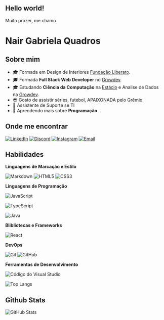 [](https://komarev.com/ghpvc/?username=VanessaSwerts&color=006bed)

## Hello world!

Muito prazer, me chamo

# Nair Gabriela Quadros

## Sobre mim

- 🎓 Formada em Design de Interiores <a href="https://www.liberato.com.br/">Fundação Liberato</a>. <br/>
- 🎓 Formada **Full Stack Web Developer** no <a href="https://academy.growdev.com.br/">Growdev</a>.
- 🎓 Estudando **Ciência da Computação** na <a href="https://estacio.br/cursos/graduacao/ciencias-da-computacao">Estácio</a> e Analise de Dados na <a href="https://academy.growdev.com.br/">Growdev</a>.
- 😎 Gosto de assistir séries, futebol, APAIXONADA pelo Grêmio.
- 💼 Assistente de Suporte se TI
- 🌱 Aprendendo mais sobre **Programação** .

## Onde me encontrar

[![LinkedIn](https://img.shields.io/badge/LinkedIn-000?style=for-the-badge&logo=linkedin&logoColor=0E76A8)](https://www.linkedin.com/in/gabriela-quadros/)
[![Discord](https://img.shields.io/badge/Discord-000?style=for-the-badge&logo=discord)](https://www.discord.com/gabrielaquadros/)
[![Instagram](https://img.shields.io/badge/Instagram-000?style=for-the-badge&logo=instagram)](https://www.instagram.com/gabiquadros86/)
[![Email](https://img.shields.io/badge/gmail-000?style=for-the-badge&logo=gmail)](ngabiquadros@gmail.com)

## Habilidades

**Linguagens de Marcação e Estilo**

![Markdown](https://img.shields.io/badge/Markdown-000?style=for-the-badge&logo=markdown)
![HTML5](https://img.shields.io/badge/HTML5-000?style=for-the-badge&logo=html5)
![CSS3](https://img.shields.io/badge/CSS3-000?style=for-the-badge&logo=css3&logoColor=264CE4)

**Linguagens de Programação**

![JavaScript](https://img.shields.io/badge/JavaScript-000?style=for-the-badge&logo=javascript)

![TypeScript](https://img.shields.io/badge/TypeScript-000?style=for-the-badge&logo=typescript)

![Java](https://img.shields.io/badge/Java-000?style=for-the-badge&logo=java)

**Blibliotecas e Frameworks**

![React](https://img.shields.io/badge/React-000?style=for-the-badge&logo=react)

**DevOps**

![ Git ](https://img.shields.io/badge/-Git-333333?style=flat&logo=git)
![ GitHub ](https://img.shields.io/badge/-GitHub-333333?style=flat&logo=github)

**Ferramentas de Desenvolvimento**

![ Código do Visual Studio ](https://img.shields.io/badge/-Visual%20Studio%20Code-333333?style=flat&logo=visual-studio-code&logoColor=007ACC)

![Top Langs](https://github-readme-stats-git-masterrstaa-rickstaa.vercel.app/api/top-langs/?username=GabiQuadros&layout=compact&bg_color=000&border_color=30A3DC&title_color=E94D5F&text_color=FFF)

## Github Stats

![GitHub Stats](https://github-readme-stats.vercel.app/api?username=GabiQuadros&theme=transparent&bg_color=000&border_color=30A3DC&show_icons=true&icon_color=30A3DC&title_color=E94D5F&text_color=FFF&hide_title=true&hide+stars)

